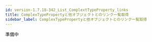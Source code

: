 ```yaml
---
id: version-1.7.18-342_List_ComplextTypeProperty_links
title: ComplexTypePropertyと他オブジェクトとのリンク一覧取得
sidebar_label: ComplexTypePropertyと他オブジェクトとのリンク一覧取得
---
```



準備中


